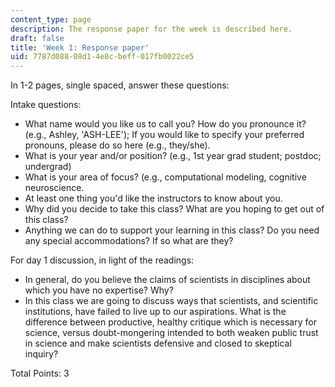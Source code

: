 ```yaml
---
content_type: page
description: The response paper for the week is described here.
draft: false
title: 'Week 1: Response paper'
uid: 7787d088-08d1-4e8c-beff-017fb0022ce5
---
```

In 1-2 pages, single spaced, answer these questions:

Intake questions:

- What name would you like us to call you? How do you pronounce it? (e.g., Ashley, 'ASH-LEE'); If you would like to specify your preferred pronouns, please do so here (e.g., they/she).
- What is your year and/or position? (e.g., 1st year grad student; postdoc; undergrad)
- What is your area of focus? (e.g., computational modeling, cognitive neuroscience.
- At least one thing you'd like the instructors to know about you.
- Why did you decide to take this class? What are you hoping to get out of this class? 
- Anything we can do to support your learning in this class? Do you need any special accommodations? If so what are they?

For day 1 discussion, in light of the readings:

- In general, do you believe the claims of scientists in disciplines about which you have no expertise? Why?
- In this class we are going to discuss ways that scientists, and scientific institutions, have failed to live up to our aspirations. What is the difference between productive, healthy critique which is necessary for science, versus doubt-mongering intended to both weaken public trust in science and make scientists defensive and closed to skeptical inquiry?

Total Points: 3